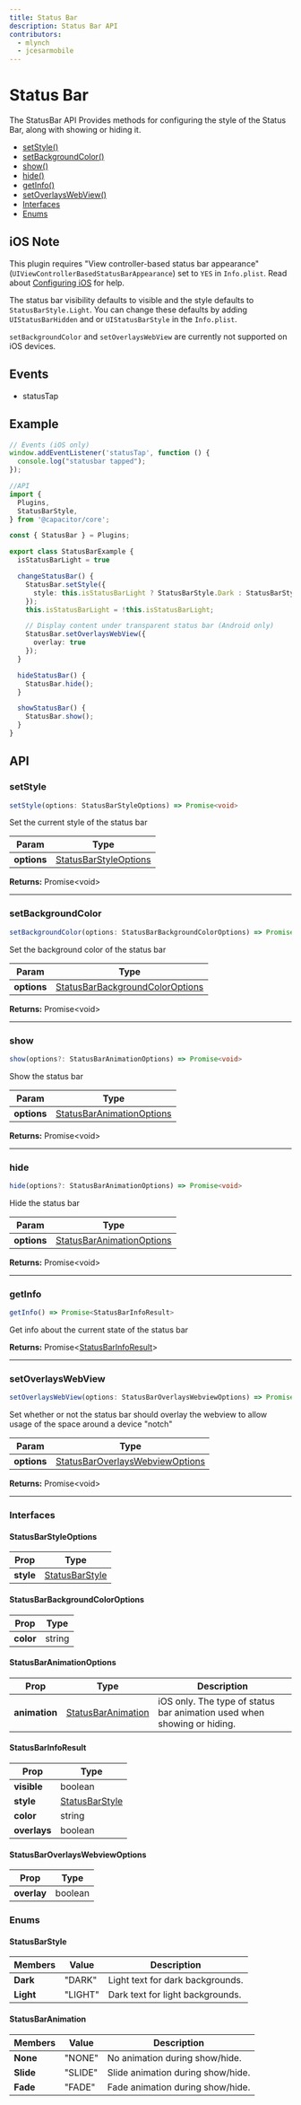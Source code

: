 ```yaml
---
title: Status Bar
description: Status Bar API
contributors:
  - mlynch
  - jcesarmobile
---
```


<plugin-platforms platforms="ios,android"></plugin-platforms>

# Status Bar

The StatusBar API Provides methods for configuring the style of the Status Bar, along with showing or hiding it.

<!--DOCGEN_INDEX_START-->
* [setStyle()](#setstyle)
* [setBackgroundColor()](#setbackgroundcolor)
* [show()](#show)
* [hide()](#hide)
* [getInfo()](#getinfo)
* [setOverlaysWebView()](#setoverlayswebview)
* [Interfaces](#interfaces)
* [Enums](#enums)
<!--DOCGEN_INDEX_END-->

## iOS Note

This plugin requires "View controller-based status bar appearance" (`UIViewControllerBasedStatusBarAppearance`) set to `YES` in `Info.plist`. Read about [Configuring iOS](/docs/ios/configuration) for help.

The status bar visibility defaults to visible and the style defaults to `StatusBarStyle.Light`. You can change these defaults by adding `UIStatusBarHidden` and or `UIStatusBarStyle` in the `Info.plist`.

`setBackgroundColor` and `setOverlaysWebView` are currently not supported on iOS devices.

## Events

* statusTap

## Example

```typescript
// Events (iOS only)
window.addEventListener('statusTap', function () {
  console.log("statusbar tapped");
});

//API
import {
  Plugins,
  StatusBarStyle,
} from '@capacitor/core';

const { StatusBar } = Plugins;

export class StatusBarExample {
  isStatusBarLight = true

  changeStatusBar() {
    StatusBar.setStyle({
      style: this.isStatusBarLight ? StatusBarStyle.Dark : StatusBarStyle.Light
    });
    this.isStatusBarLight = !this.isStatusBarLight;

    // Display content under transparent status bar (Android only)
    StatusBar.setOverlaysWebView({
      overlay: true
    });
  }

  hideStatusBar() {
    StatusBar.hide();
  }

  showStatusBar() {
    StatusBar.show();
  }
}
```

<!--DOCGEN_API_START-->
<!--Update the source file JSDoc comments and rerun docgen to update the docs below-->
## API

### setStyle

```typescript
setStyle(options: StatusBarStyleOptions) => Promise<void>
```

Set the current style of the status bar

| Param       | Type                                            |
| ----------- | ----------------------------------------------- |
| **options** | [StatusBarStyleOptions](#statusbarstyleoptions) |

**Returns:** Promise&lt;void&gt;

--------------------


### setBackgroundColor

```typescript
setBackgroundColor(options: StatusBarBackgroundColorOptions) => Promise<void>
```

Set the background color of the status bar

| Param       | Type                                                                |
| ----------- | ------------------------------------------------------------------- |
| **options** | [StatusBarBackgroundColorOptions](#statusbarbackgroundcoloroptions) |

**Returns:** Promise&lt;void&gt;

--------------------


### show

```typescript
show(options?: StatusBarAnimationOptions) => Promise<void>
```

Show the status bar

| Param       | Type                                                    |
| ----------- | ------------------------------------------------------- |
| **options** | [StatusBarAnimationOptions](#statusbaranimationoptions) |

**Returns:** Promise&lt;void&gt;

--------------------


### hide

```typescript
hide(options?: StatusBarAnimationOptions) => Promise<void>
```

Hide the status bar

| Param       | Type                                                    |
| ----------- | ------------------------------------------------------- |
| **options** | [StatusBarAnimationOptions](#statusbaranimationoptions) |

**Returns:** Promise&lt;void&gt;

--------------------


### getInfo

```typescript
getInfo() => Promise<StatusBarInfoResult>
```

Get info about the current state of the status bar

**Returns:** Promise&lt;[StatusBarInfoResult](#statusbarinforesult)&gt;

--------------------


### setOverlaysWebView

```typescript
setOverlaysWebView(options: StatusBarOverlaysWebviewOptions) => Promise<void>
```

Set whether or not the status bar should overlay the webview to allow usage of the space
around a device "notch"

| Param       | Type                                                                |
| ----------- | ------------------------------------------------------------------- |
| **options** | [StatusBarOverlaysWebviewOptions](#statusbaroverlayswebviewoptions) |

**Returns:** Promise&lt;void&gt;

--------------------


### Interfaces


#### StatusBarStyleOptions

| Prop      | Type                              |
| --------- | --------------------------------- |
| **style** | [StatusBarStyle](#statusbarstyle) |


#### StatusBarBackgroundColorOptions

| Prop      | Type   |
| --------- | ------ |
| **color** | string |


#### StatusBarAnimationOptions

| Prop          | Type                                      | Description                                                             |
| ------------- | ----------------------------------------- | ----------------------------------------------------------------------- |
| **animation** | [StatusBarAnimation](#statusbaranimation) | iOS only. The type of status bar animation used when showing or hiding. |


#### StatusBarInfoResult

| Prop         | Type                              |
| ------------ | --------------------------------- |
| **visible**  | boolean                           |
| **style**    | [StatusBarStyle](#statusbarstyle) |
| **color**    | string                            |
| **overlays** | boolean                           |


#### StatusBarOverlaysWebviewOptions

| Prop        | Type    |
| ----------- | ------- |
| **overlay** | boolean |


### Enums


#### StatusBarStyle

| Members   | Value   | Description                      |
| --------- | ------- | -------------------------------- |
| **Dark**  | "DARK"  | Light text for dark backgrounds. |
| **Light** | "LIGHT" | Dark text for light backgrounds. |


#### StatusBarAnimation

| Members   | Value   | Description                       |
| --------- | ------- | --------------------------------- |
| **None**  | "NONE"  | No animation during show/hide.    |
| **Slide** | "SLIDE" | Slide animation during show/hide. |
| **Fade**  | "FADE"  | Fade animation during show/hide.  |


<!--DOCGEN_API_END-->

